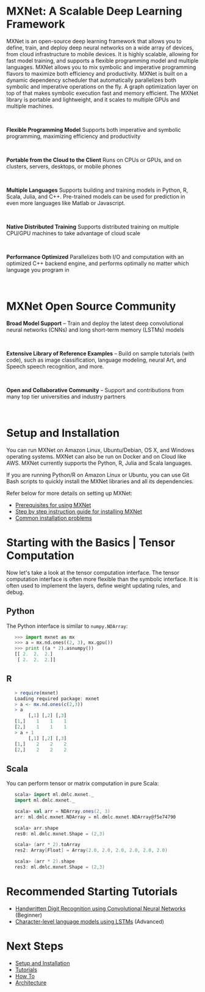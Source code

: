 # MXNet: A Scalable Deep Learning Framework
MXNet is an open-source deep learning framework that allows you to define, train, and deploy deep neural networks on a wide array of devices, from cloud infrastructure to mobile devices.
It is highly scalable, allowing for fast model training, and supports a flexible programming model and multiple languages. MXNet allows you to mix symbolic and imperative programming flavors to maximize both efficiency and productivity.
MXNet is built on a dynamic dependency scheduler that automatically parallelizes both symbolic and imperative operations on the fly.
A graph optimization layer on top of that makes symbolic execution fast and memory efficient. The MXNet library is portable and lightweight, and it scales to multiple GPUs and multiple machines.


&nbsp;

**Flexible Programming Model**
Supports both imperative and symbolic programming, maximizing efficiency and productivity


&nbsp;

**Portable from the Cloud to the Client**
Runs on CPUs or GPUs, and on clusters, servers, desktops, or mobile phones


&nbsp;

**Multiple Languages**
Supports building and training models in Python, R, Scala, Julia, and C++.  Pre-trained models can be used for prediction in even more languages like Matlab or Javascript.


&nbsp;

**Native Distributed Training**
Supports distributed training on multiple CPU/GPU machines to take advantage of cloud scale


&nbsp;

**Performance Optimized**
Parallelizes both I/O and computation with an optimized C++ backend engine, and performs optimally no matter which language you program in


&nbsp;

# MXNet Open Source Community

**Broad Model Support** – Train and deploy the latest deep convolutional neural networks (CNNs) and long short-term memory (LSTMs) models


&nbsp;

**Extensive Library of Reference Examples** – Build on sample tutorials (with code), such as image classification, language modeling, neural Art, and Speech speech recognition, and more.  


&nbsp;

**Open and Collaborative Community** – Support and contributions from many top tier universities and industry partners


&nbsp;
# Setup and Installation
You can run MXNet on Amazon Linux, Ubuntu/Debian, OS X, and Windows operating systems. MXNet can also be run on Docker and on Cloud like AWS. MXNet currently supports the Python, R, Julia and Scala languages.

If you are running Python/R on Amazon Linux or Ubuntu, you can use Git Bash scripts to quickly install the MXNet libraries and all its dependencies.

Refer below for more details on setting up MXNet:
* [Prerequisites for using MXNet](http://mxnet.io/get_started/setup.html#prerequisites)
* [Step by step instruction guide for installing MXNet](http://mxnet.io/get_started/setup.html#overview)
* [Common installation problems](http://mxnet.io/get_started/setup.html#common-installation-problems)

# Starting with the Basics | Tensor Computation

Now let's take a look at the tensor computation interface. The tensor computation interface is often more
flexible than the symbolic interface. It is often used to
implement the layers, define weight updating rules, and debug.


## Python

The Python interface is similar to `numpy.NDArray`:

 ```python
    >>> import mxnet as mx
    >>> a = mx.nd.ones((2, 3), mx.gpu())
    >>> print ((a * 2).asnumpy())
    [[ 2.  2.  2.]
     [ 2.  2.  2.]]
 ```

## R

 ```r
    > require(mxnet)
    Loading required package: mxnet
    > a <- mx.nd.ones(c(2,3))
    > a
         [,1] [,2] [,3]
    [1,]    1    1    1
    [2,]    1    1    1
    > a + 1
         [,1] [,2] [,3]
    [1,]    2    2    2
    [2,]    2    2    2
 ```

## Scala

You can perform tensor or matrix computation in pure Scala:

 ```scala
    scala> import ml.dmlc.mxnet._
    import ml.dmlc.mxnet._

    scala> val arr = NDArray.ones(2, 3)
    arr: ml.dmlc.mxnet.NDArray = ml.dmlc.mxnet.NDArray@f5e74790

    scala> arr.shape
    res0: ml.dmlc.mxnet.Shape = (2,3)

    scala> (arr * 2).toArray
    res2: Array[Float] = Array(2.0, 2.0, 2.0, 2.0, 2.0, 2.0)

    scala> (arr * 2).shape
    res3: ml.dmlc.mxnet.Shape = (2,3)
 ```
# Recommended Starting Tutorials

* [Handwritten Digit Recognition using Convolutional Neural Networks](http://mxnet.io/tutorials/python/mnist.html) (Beginner)
* [Character-level language models using LSTMs](http://mxnet.io/tutorials/python/char_lstm.html) (Advanced)

# Next Steps
* [Setup and Installation](http://mxnet.io/get_started/setup.html)
* [Tutorials](http://mxnet.io/tutorials/index.html)
* [How To](http://mxnet.io/how_to/index.html)
* [Architecture](http://mxnet.io/architecture/index.html)
